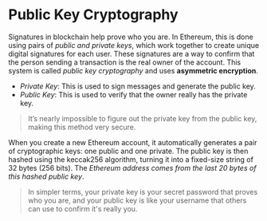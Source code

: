# Public Key Cryptography
Signatures in blockchain help prove who you are. In Ethereum, this is done using pairs of *public and private keys*, which work together to create unique digital signatures for each user. These signatures are a way to confirm that the person sending a transaction is the real owner of the account. This system is called *public key cryptography* and uses **asymmetric encryption**.

- *Private Key*: This is used to sign messages and generate the public key.
- *Public Key*: This is used to verify that the owner really has the private key. 

> It’s nearly impossible to figure out the private key from the public key, making this method very secure.

When you create a new Ethereum account, it automatically generates a pair of cryptographic keys: one public and one private. The public key is then hashed using the keccak256 algorithm, turning it into a fixed-size string of 32 bytes (256 bits). The *Ethereum address comes from the last 20 bytes of this hashed public key*.

> In simpler terms, your private key is your secret password that proves who you are, and your public key is like your username that others can use to confirm it's really you.